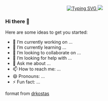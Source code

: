 <p align="center">
<a href="https://git.io/typing-svg">
  <img src="https://readme-typing-svg.demolab.com?font=Georgia&duration=1700&pause=100&color=228BF7&multiline=true&repeat=false&random=false&width=500&height=100&lines=SeongHo+Kim;Undergraduate+%7C+BS+%26+MS+%26+PhD;Interests+%3A+Compiler%2C+LLM" alt="Typing SVG" />
</a>

<a href="https://github.com/seongho-git">
    <img src="https://github-stats-alpha.vercel.app/api?username=seongho-git&cc=22272e&tc=228BF7&ic=fff&bc=0000">
</a>

### Hi there 👋

Here are some ideas to get you started:

- 🔭 I’m currently working on ...
- 🌱 I’m currently learning ...
- 👯 I’m looking to collaborate on ...
- 🤔 I’m looking for help with ...
- 💬 Ask me about ...
- 📫 How to reach me: ...
- 😄 Pronouns: ...
- ⚡ Fun fact: ...

format from [drkostas](https://github.com/drkostas/drkostas.git)
